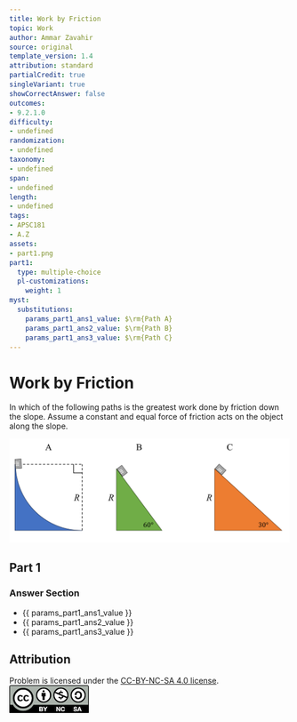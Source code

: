 ```yaml
---
title: Work by Friction
topic: Work
author: Ammar Zavahir
source: original
template_version: 1.4
attribution: standard
partialCredit: true
singleVariant: true
showCorrectAnswer: false
outcomes:
- 9.2.1.0
difficulty:
- undefined
randomization:
- undefined
taxonomy:
- undefined
span:
- undefined
length:
- undefined
tags:
- APSC181
- A.Z
assets:
- part1.png
part1:
  type: multiple-choice
  pl-customizations:
    weight: 1
myst:
  substitutions:
    params_part1_ans1_value: $\rm{Path A}
    params_part1_ans2_value: $\rm{Path B}
    params_part1_ans3_value: $\rm{Path C}
---
```

# Work by Friction
In which of the following paths is the greatest work done by friction down the slope. Assume a constant and equal force of friction acts on the object along the slope.

<img src="part1.png" width=600>

## Part 1

### Answer Section

- {{ params_part1_ans1_value }}
- {{ params_part1_ans2_value }}
- {{ params_part1_ans3_value }}

## Attribution

Problem is licensed under the [CC-BY-NC-SA 4.0 license](https://creativecommons.org/licenses/by-nc-sa/4.0/).<br> ![The Creative Commons 4.0 license requiring attribution-BY, non-commercial-NC, and share-alike-SA license.](https://raw.githubusercontent.com/firasm/bits/master/by-nc-sa.png)